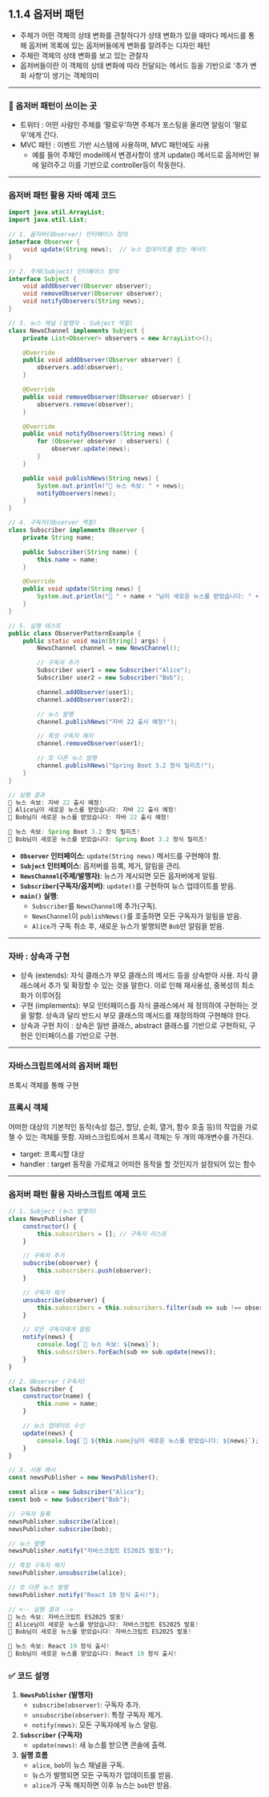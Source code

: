 ## 1.1.4 옵저버 패턴

- 주체가 어떤 객체의 상태 변화를 관찰하다가 상태 변화가 있을 때마다 메서드를 통해 옵저버 목록에 있는 옵저버들에게 변화를 알려주는 디자인 패턴
- 주체란 객체의 상태 변화를 보고 있는 관찰자
- 옵저버들이란 이 객체의 상태 변화에 따라 전달되는 메서드 등을 기반으로 ‘추가 변화 사항’이 생기는 객체의미

---

### 🚌 옵저버 패턴이 쓰이는 곳

- 트위터 : 어떤 사람인 주체를 ‘팔로우’하면 주체가 포스팅을 올리면 알림이 ‘팔로우’에게 간다.
- MVC 패턴 : 이벤트 기반 시스템에 사용하며, MVC 패턴에도 사용
  - 예를 들어 주체인 model에서 변경사항이 생겨 update() 메서드로 옵저버인 뷰에 알려주고 이를 기반으로 controller등이 작동한다.

---

### 옵저버 패턴 활용 자바 예제 코드

```java
import java.util.ArrayList;
import java.util.List;

// 1. 옵저버(Observer) 인터페이스 정의
interface Observer {
    void update(String news);  // 뉴스 업데이트를 받는 메서드
}

// 2. 주제(Subject) 인터페이스 정의
interface Subject {
    void addObserver(Observer observer);
    void removeObserver(Observer observer);
    void notifyObservers(String news);
}

// 3. 뉴스 채널 (발행자 - Subject 역할)
class NewsChannel implements Subject {
    private List<Observer> observers = new ArrayList<>();

    @Override
    public void addObserver(Observer observer) {
        observers.add(observer);
    }

    @Override
    public void removeObserver(Observer observer) {
        observers.remove(observer);
    }

    @Override
    public void notifyObservers(String news) {
        for (Observer observer : observers) {
            observer.update(news);
        }
    }

    public void publishNews(String news) {
        System.out.println("📢 뉴스 속보: " + news);
        notifyObservers(news);
    }
}

// 4. 구독자(Observer 역할)
class Subscriber implements Observer {
    private String name;

    public Subscriber(String name) {
        this.name = name;
    }

    @Override
    public void update(String news) {
        System.out.println("📨 " + name + "님이 새로운 뉴스를 받았습니다: " + news);
    }
}

// 5. 실행 테스트
public class ObserverPatternExample {
    public static void main(String[] args) {
        NewsChannel channel = new NewsChannel();

        // 구독자 추가
        Subscriber user1 = new Subscriber("Alice");
        Subscriber user2 = new Subscriber("Bob");

        channel.addObserver(user1);
        channel.addObserver(user2);

        // 뉴스 발행
        channel.publishNews("자바 22 출시 예정!");

        // 특정 구독자 해지
        channel.removeObserver(user1);

        // 또 다른 뉴스 발행
        channel.publishNews("Spring Boot 3.2 정식 릴리즈!");
    }
}

// 실행 결과
📢 뉴스 속보: 자바 22 출시 예정!
📨 Alice님이 새로운 뉴스를 받았습니다: 자바 22 출시 예정!
📨 Bob님이 새로운 뉴스를 받았습니다: 자바 22 출시 예정!

📢 뉴스 속보: Spring Boot 3.2 정식 릴리즈!
📨 Bob님이 새로운 뉴스를 받았습니다: Spring Boot 3.2 정식 릴리즈!

```

- **`Observer` 인터페이스**: `update(String news)` 메서드를 구현해야 함.
- **`Subject` 인터페이스**: 옵저버를 등록, 제거, 알림을 관리.
- **`NewsChannel`(주제/발행자)**: 뉴스가 게시되면 모든 옵저버에게 알림.
- **`Subscriber`(구독자/옵저버)**: `update()`를 구현하여 뉴스 업데이트를 받음.
- **`main()` 실행**:
  - `Subscriber`를 `NewsChannel`에 추가(구독).
  - `NewsChannel`이 `publishNews()`를 호출하면 모든 구독자가 알림을 받음.
  - `Alice`가 구독 취소 후, 새로운 뉴스가 발행되면 `Bob`만 알림을 받음.

---

### 자바 : 상속과 구현

- 상속 (extends): 자식 클래스가 부모 클래스의 메서드 등을 상속받아 사용. 자식 클래스에서 추가 및 확장할 수 있는 것을 말한다. 이로 인해 재사용성, 중복성의 최소화가 이루어짐
- 구현 (implements): 부모 인터페이스를 자식 클래스에서 재 정의하여 구현하는 것을 말함. 상속과 달리 반드시 부모 클래스의 메서드를 재정의하여 구현해야 한다.
- 상속과 구현 차이 : 상속은 일반 클래스, abstract 클래스를 기반으로 구현하되, 구현은 인터페이스를 기반으로 구현.

---

### 자바스크립트에서의 옵저버 패턴

프록시 객체를 통해 구현

### 프록시 객체

어떠한 대상의 기본적인 동작(속성 접근, 할당, 순회, 열거, 함수 호출 등)의 작업을 가로챌 수 있는 객체를 뜻함. 자바스크립트에서 프록시 객체는 두 개의 매개변수를 가진다.

- target: 프록시할 대상
- handler : target 동작을 가로채고 어떠한 동작을 할 것인지가 설정되어 있는 함수

---

### 옵저버 패턴 활용 자바스크립트 예제 코드

```jsx
// 1. Subject (뉴스 발행자)
class NewsPublisher {
    constructor() {
        this.subscribers = []; // 구독자 리스트
    }

    // 구독자 추가
    subscribe(observer) {
        this.subscribers.push(observer);
    }

    // 구독자 제거
    unsubscribe(observer) {
        this.subscribers = this.subscribers.filter(sub => sub !== observer);
    }

    // 모든 구독자에게 알림
    notify(news) {
        console.log(`📢 뉴스 속보: ${news}`);
        this.subscribers.forEach(sub => sub.update(news));
    }
}

// 2. Observer (구독자)
class Subscriber {
    constructor(name) {
        this.name = name;
    }

    // 뉴스 업데이트 수신
    update(news) {
        console.log(`📨 ${this.name}님이 새로운 뉴스를 받았습니다: ${news}`);
    }
}

// 3. 사용 예시
const newsPublisher = new NewsPublisher();

const alice = new Subscriber("Alice");
const bob = new Subscriber("Bob");

// 구독자 등록
newsPublisher.subscribe(alice);
newsPublisher.subscribe(bob);

// 뉴스 발행
newsPublisher.notify("자바스크립트 ES2025 발표!");

// 특정 구독자 해지
newsPublisher.unsubscribe(alice);

// 또 다른 뉴스 발행
newsPublisher.notify("React 19 정식 출시!");

// <-- 실행 결과 -->
📢 뉴스 속보: 자바스크립트 ES2025 발표!
📨 Alice님이 새로운 뉴스를 받았습니다: 자바스크립트 ES2025 발표!
📨 Bob님이 새로운 뉴스를 받았습니다: 자바스크립트 ES2025 발표!

📢 뉴스 속보: React 19 정식 출시!
📨 Bob님이 새로운 뉴스를 받았습니다: React 19 정식 출시!
```

### ✅ 코드 설명

1. **`NewsPublisher` (발행자)**
   - `subscribe(observer)`: 구독자 추가.
   - `unsubscribe(observer)`: 특정 구독자 제거.
   - `notify(news)`: 모든 구독자에게 뉴스 알림.
2. **`Subscriber` (구독자)**
   - `update(news)`: 새 뉴스를 받으면 콘솔에 출력.
3. **실행 흐름**
   - `alice`, `bob`이 뉴스 채널을 구독.
   - 뉴스가 발행되면 모든 구독자가 업데이트를 받음.
   - `alice`가 구독 해지하면 이후 뉴스는 `bob`만 받음.
